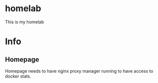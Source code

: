 # homelab

This is my homelab

# Info

## Homepage

Homepage needs to have nginx proxy manager running to have access to docker stats.
